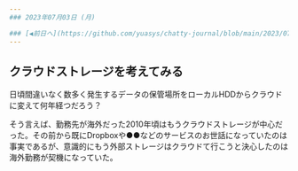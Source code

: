 ```yaml
---
### 2023年07月03日 (月)

### [◀️前日へ](https://github.com/yuasys/chatty-journal/blob/main/2023/07/2023-07-02.md)&emsp;&emsp;&emsp;&emsp;[翌日へ▶️](https://github.com/yuasys/chatty-journal/blob/main/2023/07/2023-07-04.md)
---
```

## クラウドストレージを考えてみる

日頃間違いなく数多く発生するデータの保管場所をローカルHDDからクラウドに変えて何年経つだろう？  

そう言えば、勤務先が海外だった2010年頃はもうクラウドストレージが中心だった。その前から既にDropboxや●●などのサービスのお世話になっていたのは事実であるが、意識的にもう外部ストレージはクラウドて行こうと決心したのは海外勤務が契機になっていた。





